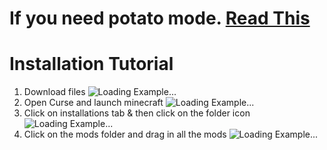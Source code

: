 # If you need potato mode. [Read This](https://github.com/nhawk-technologies/Better-Minecraft/blob/main/potato%20mode.md)
# Installation Tutorial
1. Download files 
![Loading Example...](https://i.imgur.com/WUHhlBa.gif)
2. Open Curse and launch minecraft 
![Loading Example...](https://i.imgur.com/BMuBWXG.gif)
3. Click on installations tab & then click on the folder icon 
![Loading Example...](https://i.imgur.com/UiwuMoX.gif)
4. Click on the mods folder and drag in all the mods 
![Loading Example...](https://i.imgur.com/giALT7D.gif)



